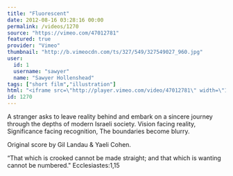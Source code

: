 ```yaml
---
title: "Fluorescent"
date: 2012-08-16 03:28:16 00:00
permalink: /videos/1270
source: "https://vimeo.com/47012781"
featured: true
provider: "Vimeo"
thumbnail: "http://b.vimeocdn.com/ts/327/549/327549027_960.jpg"
user:
  id: 1
  username: "sawyer"
  name: "Sawyer Hollenshead"
tags: ["short film","illustration"]
html: "<iframe src=\"http://player.vimeo.com/video/47012781\" width=\"1280\" height=\"720\" frameborder=\"0\" webkitAllowFullScreen mozallowfullscreen allowFullScreen></iframe>"
id: 1270
---
```


A stranger asks to leave reality behind and embark on a sincere journey through the depths of modern Israeli society.
Vision facing reality,
Significance facing recognition,
The boundaries become blurry.

Original score by Gil Landau & Yaeli Cohen.

“That which is crooked cannot be made straight; and that which is 
wanting cannot be numbered." Ecclesiastes:1,15